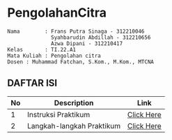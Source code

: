 # PengolahanCitra

```
Nama        : Frans Putra Sinaga - 312210046
              Syahbarudin Abdillah - 312210656
              Azwa Dipani - 312210417
Kelas       : TI.22.A1
Mata Kuliah : Pengolahan citra 
Dosen : Muhammad Fatchan, S.Kom., M.Kom., MTCNA
```

## DAFTAR ISI <br>
| No | Description | Link |
|-----|------|-----|
|1|Instruksi Praktikum|[Click Here](#instruksi-praktikum)|
|2|Langkah-langkah Praktikum|[Click Here](#langkah-langkah-praktikum)|


